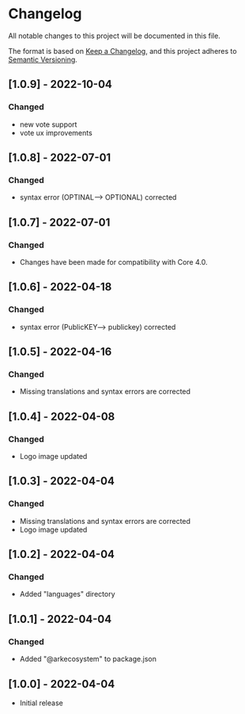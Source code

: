 # Changelog

All notable changes to this project will be documented in this file.

The format is based on [Keep a Changelog](https://keepachangelog.com/en/1.0.0/),
and this project adheres to [Semantic Versioning](https://semver.org/spec/v2.0.0.html).

## [1.0.9] - 2022-10-04

### Changed

- new vote support
- vote ux improvements

## [1.0.8] - 2022-07-01

### Changed

- syntax error (OPTINAL--> OPTIONAL) corrected

## [1.0.7] - 2022-07-01

### Changed

- Changes have been made for compatibility with Core 4.0.

## [1.0.6] - 2022-04-18

### Changed

- syntax error (PublicKEY--> publickey) corrected

## [1.0.5] - 2022-04-16

### Changed

- Missing translations and syntax errors are corrected


## [1.0.4] - 2022-04-08

### Changed

- Logo image updated


## [1.0.3] - 2022-04-04

### Changed

- Missing translations and syntax errors are corrected
- Logo image updated

## [1.0.2] - 2022-04-04

### Changed

- Added "languages" directory

## [1.0.1] - 2022-04-04

### Changed

- Added  "@arkecosystem" to package.json

## [1.0.0] - 2022-04-04

- Initial release
